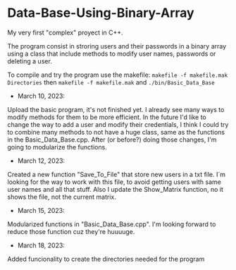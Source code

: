 # Data-Base-Using-Binary-Array
My very first "complex" proyect in C++.

The program consist in stroring users and their passwords in a binary array using a class that include methods to modify user names, passwords or deleting a user. 

To compile and try the program use the makefile: `makefile -f makefile.mak Directories` then `makefile -f makefile.mak` and 
`./bin/Basic_Data_Base`

- March 10, 2023:

Upload the basic program, it's not finished yet. I already see many ways to modify methods for them to be more efficient. In the future I'd like to change the way to add a user and modify their credentials, I think I could try to combine many methods to not have a huge class, same as the functions in the Basic_Data_Base.cpp. After (or before?) doing those changes, I'm going to modularize the functions. 

- March 12, 2023:

Created a new function "Save_To_File" that store new users in a txt file. I´m looking for the way to work with this 
file, to avoid getting users with same user names and all that stuff. Also I update the Show_Matrix function, no it 
shows the file, not the current matrix.

- March 15, 2023:

Modularized functions in "Basic_Data_Base.cpp". I'm looking forward to reduce those function cuz they're huuuuge.

- March 18, 2023:

Added funcionality to create the directories needed for the program

